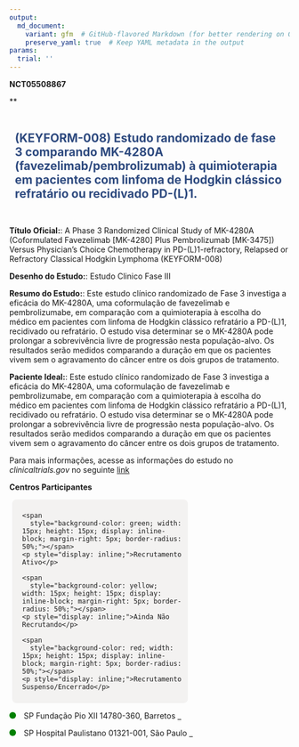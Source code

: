 ```yaml
---
output: 
  md_document:
    variant: gfm  # GitHub-flavored Markdown (for better rendering on GitHub)
    preserve_yaml: true  # Keep YAML metadata in the output
params:
  trial: ''
---
```


**NCT05508867**

\*\*

<div style="padding: 10px; font-size: 1.50em; font-weight: bold; color: #2E4A7F; text-align: left">

(KEYFORM-008) Estudo randomizado de fase 3 comparando MK-4280A
(favezelimab/pembrolizumab) à quimioterapia em pacientes com linfoma de
Hodgkin clássico refratário ou recidivado PD-(L)1.

</div>

**Título Oficial:**: A Phase 3 Randomized Clinical Study of MK-4280A
(Coformulated Favezelimab \[MK-4280\] Plus Pembrolizumab \[MK-3475\])
Versus Physician’s Choice Chemotherapy in PD-(L)1-refractory, Relapsed
or Refractory Classical Hodgkin Lymphoma (KEYFORM-008)

**Desenho do Estudo:**: Estudo Clinico Fase III

**Resumo do Estudo:**: Este estudo clínico randomizado de Fase 3
investiga a eficácia do MK-4280A, uma coformulação de favezelimab e
pembrolizumabe, em comparação com a quimioterapia à escolha do médico em
pacientes com linfoma de Hodgkin clássico refratário a PD-(L)1,
recidivado ou refratário. O estudo visa determinar se o MK-4280A pode
prolongar a sobrevivência livre de progressão nesta população-alvo. Os
resultados serão medidos comparando a duração em que os pacientes vivem
sem o agravamento do câncer entre os dois grupos de tratamento.

**Paciente Ideal:**: Este estudo clínico randomizado de Fase 3 investiga
a eficácia do MK-4280A, uma coformulação de favezelimab e
pembrolizumabe, em comparação com a quimioterapia à escolha do médico em
pacientes com linfoma de Hodgkin clássico refratário a PD-(L)1,
recidivado ou refratário. O estudo visa determinar se o MK-4280A pode
prolongar a sobrevivência livre de progressão nesta população-alvo. Os
resultados serão medidos comparando a duração em que os pacientes vivem
sem o agravamento do câncer entre os dois grupos de tratamento.

Para mais informações, acesse as informações do estudo no
*clinicaltrials.gov* no seguinte
[link](https://clinicaltrials.gov/ct2/show/NCT05508867)

**Centros Participantes**

<div style="margin-bottom: 8px; margin-left: 5px; padding: 8px; max-width: 300px; background-color: #f3f2f1; border-radius: 8px;">

<div style="margin-left: 10px;">

    <span 
      style="background-color: green; width: 15px; height: 15px; display: inline-block; margin-right: 5px; border-radius: 50%;"></span>
    <p style="display: inline;">Recrutamento Ativo</p>

</div>

<div style="margin-left: 10px;">

    <span 
      style="background-color: yellow; width: 15px; height: 15px; display: inline-block; margin-right: 5px; border-radius: 50%;"></span>
    <p style="display: inline;">Ainda Não Recrutando</p>

</div>

<div style="margin-left: 10px;">

    <span 
      style="background-color: red; width: 15px; height: 15px; display: inline-block; margin-right: 5px; border-radius: 50%;"></span>
    <p style="display: inline;">Recrutamento Suspenso/Encerrado</p>

</div>

</div>

<span style="display: inline-block; width: 12px; height: 12px; border-radius: 50%; margin-right: 10px; padding-bottom: 0px; background-color: green;"></span>
SP Fundação Pio XII 14780-360, Barretos
<span style="color: #2E4A7F; text-decoration: none; font-weight: 500; font-size: 0.8">[REPORTAR
ERRO](https://flazar.shinyapps.io/formsapp?study_nct_id=NCT05508867&location_id=FUNDACAOPIOXIIHOSPITALDECANCERDEBARRETOSSITE0202BARRETOSSAOPAULO14784400BRAZIL&location_full_name=Funda%C3%A7%C3%A3o%20Pio%20XII%2C%2014780-360%2C%20Barretos&form_type=Reportar%20Erro)</span>

<span style="display: inline-block; width: 12px; height: 12px; border-radius: 50%; margin-right: 10px; padding-bottom: 0px; background-color: green;"></span>
SP Hospital Paulistano 01321-001, São Paulo
<span style="color: #2E4A7F; text-decoration: none; font-weight: 500; font-size: 0.8">[REPORTAR
ERRO](https://flazar.shinyapps.io/formsapp?study_nct_id=NCT05508867&location_id=HOSPITALPAULISTANOAMERICASONCOLOGIASITE0207SAOPAULO01321001BRAZIL&location_full_name=Hospital%20Paulistano%2C%2001321-001%2C%20S%C3%A3o%20Paulo&form_type=Reportar%20Erro)</span>
